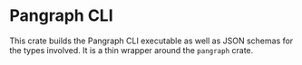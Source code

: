 # Pangraph CLI

This crate builds the Pangraph CLI executable as well as JSON schemas for the types involved. It is a thin wrapper around the `pangraph` crate.
